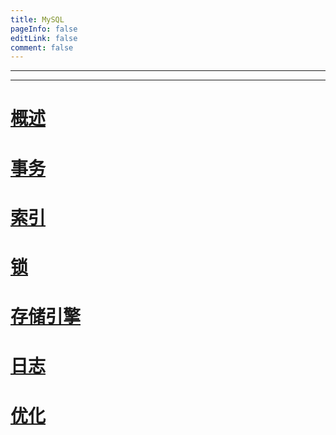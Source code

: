 ```yaml
---
title: MySQL
pageInfo: false
editLink: false
comment: false
---
```


------

------




# [概述](./summary.md)

# [事务](./transaction.md)

# [索引](./indexing.md)

# [锁](./lock.md)

# [存储引擎](./engine.md)

# [日志](./log.md)

# [优化](./optimize.md)

